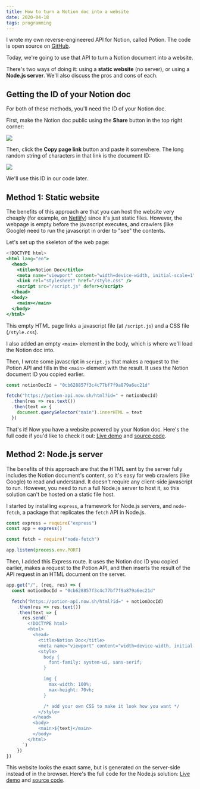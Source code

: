 ```yaml
---
title: How to turn a Notion doc into a website
date: 2020-04-18
tags: programming
---
```

I wrote my own reverse-engineered API for Notion, called Potion. The code is open source on [GitHub](https://github.com/benborgers/potion). 

Today, we're going to use that API to turn a Notion document into a website. 

There's two ways of doing it: using a **static website** (no server), or using a **Node.js server**. We'll also discuss the pros and cons of each. 

## Getting the ID of your Notion doc

For both of these methods, you'll need the ID of your Notion doc. 

First, make the Notion doc public using the **Share** button in the top right corner: 

![](/assets/notion-public-access.png)

Then, click the **Copy page link** button and paste it somewhere. The long random string of characters in that link is the document ID: 

![](/assets/notion-doc-id.png)

We'll use this ID in our code later. 

## Method 1: Static website

The benefits of this approach are that you can host the website very cheaply (for example, on [Netlify](https://netlify.com)) since it's just static files. However, the webpage is empty before the javascript executes, and crawlers (like Google) need to run the javascript in order to "see" the contents. 

Let's set up the skeleton of the web page: 

```jsx
<!DOCTYPE html>
<html lang="en">
  <head>
    <title>Notion Doc</title>
    <meta name="viewport" content="width=device-width, initial-scale=1" />
    <link rel="stylesheet" href="/style.css" />
    <script src="/script.js" defer></script>
  </head>
  <body>
    <main></main>
  </body>
</html>
```

This empty HTML page links a javascript file (at `/script.js`) and a CSS file (`/style.css`). 

I also added an empty `<main>` element in the body, which is where we'll load the Notion doc into. 

Then, I wrote some javascript in `script.js` that makes a request to the Potion API and fills in the `<main>` element with the result. It uses the Notion document ID you copied earlier. 

```jsx
const notionDocId = "0cb628857f3c4c77bf7f9a879a6ec21d"

fetch("https://potion-api.now.sh/html?id=" + notionDocId)
  .then(res => res.text())
  .then(text => {
    document.querySelector("main").innerHTML = text
  })
```

That's it! Now you have a website powered by your Notion doc. Here's the full code if you'd like to check it out: [Live demo](https://notion-to-website-static.glitch.me) and [source code](https://glitch.com/edit/#!/notion-to-website-static).

## Method 2: Node.js server

The benefits of this approach are that the HTML sent by the server fully includes the Notion document's content, so it's easy for web crawlers (like Google) to read and understand. It doesn't require any client-side javascript to run. However, you need to run a full Node.js server to host it, so this solution can't be hosted on a static file host. 

I started by installing `express`, a framework for Node.js servers, and `node-fetch`, a package that replicates the `fetch` API in Node.js. 

```jsx
const express = require("express")
const app = express()

const fetch = require("node-fetch")

app.listen(process.env.PORT)
```

Then, I added this Express route. It uses the Notion doc ID you copied earlier, makes a request to the Potion API, and then inserts the result of the API request in an HTML document on the server. 

```jsx
app.get("/", (req, res) => {
  const notionDocId = "0cb628857f3c4c77bf7f9a879a6ec21d"

  fetch("https://potion-api.now.sh/html?id=" + notionDocId)
    .then(res => res.text())
    .then(text => {
      res.send(`
        <!DOCTYPE html>
        <html>
          <head>
            <title>Notion Doc</title>
            <meta name="viewport" content="width=device-width, initial-scale=1">
            <style>
              body {
                font-family: system-ui, sans-serif;
              }

              img {
                max-width: 100%;
                max-height: 70vh;
              }

              /* add your own CSS to make it look how you want */
            </style>
          </head>
          <body>
            <main>${text}</main>
          </body>
        </html>
      `)
    })
})
```

This website looks the exact same, but is generated on the server-side instead of in the browser. Here's the full code for the Node.js solution: [Live demo](https://notion-to-website-node.glitch.me) and [source code](https://glitch.com/edit/#!/notion-to-website-node).
